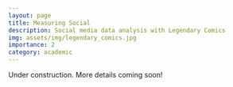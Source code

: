 ```yaml
---
layout: page
title: Measuring Social
description: Social media data analysis with Legendary Comics
img: assets/img/legendary_comics.jpg
importance: 2
category: academic
---
```


Under construction. More details coming soon!
